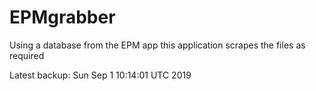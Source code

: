 # EPMgrabber
Using a database from the EPM app this application scrapes the files as required


Latest backup: Sun Sep 1 10:14:01 UTC 2019
